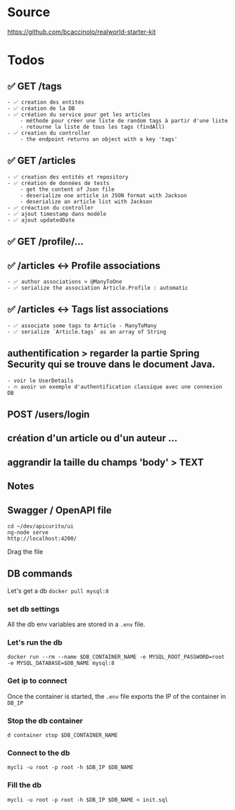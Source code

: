 # Source
https://github.com/bcaccinolo/realworld-starter-kit

# Todos

## ✅ GET /tags     
    - ✅ creation des entités 
    - ✅ création de la DB
    - ✅ création du service pour get les articles
        - méthode pour créer une liste de random tags à partir d'une liste
        - retourne la liste de tous les tags (findAll)
    - ✅ creation du controller
        - the endpoint returns an object with a key 'tags'
  
## ✅ GET /articles
    - ✅ creation des entités et repository
    - ✅ création de données de tests
        - get the content of Json file 
        - deserialize one article in JSON format with Jackson
        - deserialize an article list with Jackson
    - ✅ créaction du controller
    - ✅ ajout timestamp dans modèle
    - ✅ ajout updatedDate
    
## ✅ GET /profile/...

## ✅ /articles <-> Profile associations
    - ✅ author associations > @ManyToOne
    - ✅ serialize the association Article.Profile : automatic
         
## ✅ /articles <-> Tags list associations
    - ✅ associate some tags to Article - ManyToMany  
    - ✅ serialize `Article.tags` as an array of String

## authentification > regarder la partie Spring Security qui se trouve dans le document Java.
    - voir le UserDetails
    - 🔥 avoir un exemple d'authentification classique avec une connexion DB
    
## POST /users/login

## création d'un article ou d'un auteur ... 

## aggrandir la taille du champs 'body' > TEXT    

## Notes

## Swagger / OpenAPI file 
```
cd ~/dev/apicurito/ui
ng-node serve
http://localhost:4200/
```
Drag the file

## DB commands
Let's get a db
`
docker pull mysql:8
`

### set db settings

All the db env variables are stored in a `.env` file.

### Let's run the db
`
docker run --rm --name $DB_CONTAINER_NAME -e MYSQL_ROOT_PASSWORD=root -e MYSQL_DATABASE=$DB_NAME mysql:8
`

### Get ip to connect

Once the container is started, the `.env` file exports the IP of the container in `DB_IP`

### Stop the db container
`
d container stop $DB_CONTAINER_NAME
`

### Connect to the db
`
 mycli -u root -p root -h $DB_IP $DB_NAME
`

### Fill the db 
`
mycli -u root -p root -h $DB_IP $DB_NAME < init.sql
`



